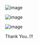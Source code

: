 ![image](https://github.com/KeshalaHapuarachchi/streamlit-multipages-web-app/assets/105196447/f7d69d27-009c-463a-a993-6007cbd975db)


![image](https://github.com/KeshalaHapuarachchi/streamlit-multipages-web-app/assets/105196447/7d9b2a1d-5a77-479a-870a-1a445d978abe)


![image](https://github.com/KeshalaHapuarachchi/streamlit-multipages-web-app/assets/105196447/ae08e5d2-6f06-4b44-9577-af716051946d)




Thank You..!!!


